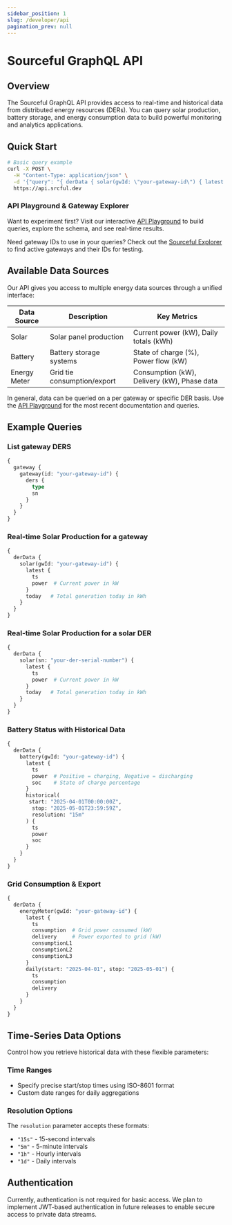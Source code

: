 ```yaml
---
sidebar_position: 1
slug: /developer/api
pagination_prev: null
---
```


# Sourceful GraphQL API

## Overview

The Sourceful GraphQL API provides access to real-time and historical data from distributed energy resources (DERs). You can query solar production, battery storage, and energy consumption data to build powerful monitoring and analytics applications.

## Quick Start

```bash
# Basic query example
curl -X POST \
  -H "Content-Type: application/json" \
  -d '{"query": "{ derData { solar(gwId: \"your-gateway-id\") { latest { ts power } } } }"}' \
  https://api.srcful.dev
```

### API Playground & Gateway Explorer

Want to experiment first? Visit our interactive [API Playground](https://api.srcful.dev/playground) to build queries, explore the schema, and see real-time results.

Need gateway IDs to use in your queries? Check out the [Sourceful Explorer](https://explorer.sourceful.energy) to find active gateways and their IDs for testing.

## Available Data Sources

Our API gives you access to multiple energy data sources through a unified interface:

| Data Source | Description | Key Metrics |
|-------------|-------------|------------|
| Solar | Solar panel production | Current power (kW), Daily totals (kWh) |
| Battery | Battery storage systems | State of charge (%), Power flow (kW) |
| Energy Meter | Grid tie consumption/export | Consumption (kW), Delivery (kW), Phase data |

In general, data can be queried on a per gateway or specific DER basis. Use the [API Playground](https://api.srcful.dev/playground) for the most recent documentation and queries.

## Example Queries

### List gateway DERS
```graphql
{
  gateway {
    gateway(id: "your-gateway-id") {
      ders {
        type
        sn
      }
    }
  }
}
```

### Real-time Solar Production for a gateway

```graphql
{
  derData {
    solar(gwId: "your-gateway-id") {
      latest {
        ts
        power  # Current power in kW
      }
      today   # Total generation today in kWh
    }
  }
}
```

### Real-time Solar Production for a solar DER

```graphql
{
  derData {
    solar(sn: "your-der-serial-number") {
      latest {
        ts
        power  # Current power in kW
      }
      today   # Total generation today in kWh
    }
  }
}
```

### Battery Status with Historical Data

```graphql
{
  derData {
    battery(gwId: "your-gateway-id") {
      latest {
        ts
        power  # Positive = charging, Negative = discharging
        soc    # State of charge percentage
      }
      historical(
       start: "2025-04-01T00:00:00Z",
        stop: "2025-05-01T23:59:59Z",
        resolution: "15m"
      ) {
        ts
        power
        soc
      }
    }
  }
}
```

### Grid Consumption & Export

```graphql
{
  derData {
    energyMeter(gwId: "your-gateway-id") {
      latest {
        ts
        consumption  # Grid power consumed (kW)
        delivery     # Power exported to grid (kW)
        consumptionL1
        consumptionL2
        consumptionL3
      }
      daily(start: "2025-04-01", stop: "2025-05-01") {
        ts
        consumption
        delivery
      }
    }
  }
}
```

## Time-Series Data Options

Control how you retrieve historical data with these flexible parameters:

### Time Ranges
- Specify precise start/stop times using ISO-8601 format
- Custom date ranges for daily aggregations

### Resolution Options
The `resolution` parameter accepts these formats:
- `"15s"` - 15-second intervals
- `"5m"` - 5-minute intervals 
- `"1h"` - Hourly intervals
- `"1d"` - Daily intervals

## Authentication

Currently, authentication is not required for basic access. We plan to implement JWT-based authentication in future releases to enable secure access to private data streams.
